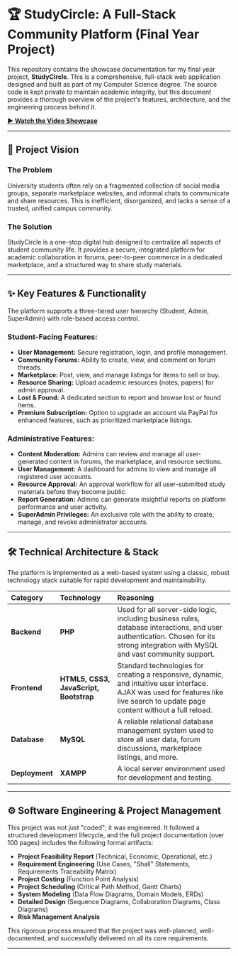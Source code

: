 # 🏆 StudyCircle: A Full-Stack Community Platform (Final Year Project)

This repository contains the showcase documentation for my final year project, **StudyCircle**. This is a comprehensive, full-stack web application designed and built as part of my Computer Science degree. The source code is kept private to maintain academic integrity, but this document provides a thorough overview of the project's features, architecture, and the engineering process behind it.

**[▶️ Watch the Video Showcase](https://vimeo.com/1104307988?share=copy)**

---

## 🎯 Project Vision

### The Problem
University students often rely on a fragmented collection of social media groups, separate marketplace websites, and informal chats to communicate and share resources. This is inefficient, disorganized, and lacks a sense of a trusted, unified campus community.

### The Solution
StudyCircle is a one-stop digital hub designed to centralize all aspects of student community life. It provides a secure, integrated platform for academic collaboration in forums, peer-to-peer commerce in a dedicated marketplace, and a structured way to share study materials.

---

## ✨ Key Features & Functionality

The platform supports a three-tiered user hierarchy (Student, Admin, SuperAdmin) with role-based access control.

### Student-Facing Features:
*   **User Management:** Secure registration, login, and profile management.
*   **Community Forums:** Ability to create, view, and comment on forum threads.
*   **Marketplace:** Post, view, and manage listings for items to sell or buy.
*   **Resource Sharing:** Upload academic resources (notes, papers) for admin approval.
*   **Lost & Found:** A dedicated section to report and browse lost or found items.
*   **Premium Subscription:** Option to upgrade an account via PayPal for enhanced features, such as prioritized marketplace listings.

### Administrative Features:
*   **Content Moderation:** Admins can review and manage all user-generated content in forums, the marketplace, and resource sections.
*   **User Management:** A dashboard for admins to view and manage all registered user accounts.
*   **Resource Approval:** An approval workflow for all user-submitted study materials before they become public.
*   **Report Generation:** Admins can generate insightful reports on platform performance and user activity.
*   **SuperAdmin Privileges:** An exclusive role with the ability to create, manage, and revoke administrator accounts.

---

## 🛠️ Technical Architecture & Stack

The platform is implemented as a web-based system using a classic, robust technology stack suitable for rapid development and maintainability.

| Category | Technology | Reasoning |
| :--- | :--- | :--- |
| **Backend** | **PHP** | Used for all server-side logic, including business rules, database interactions, and user authentication. Chosen for its strong integration with MySQL and vast community support. |
| **Frontend** | **HTML5, CSS3, JavaScript, Bootstrap** | Standard technologies for creating a responsive, dynamic, and intuitive user interface. AJAX was used for features like live search to update page content without a full reload. |
| **Database** | **MySQL** | A reliable relational database management system used to store all user data, forum discussions, marketplace listings, and more. |
| **Deployment** | **XAMPP** | A local server environment used for development and testing. |

---

## ⚙️ Software Engineering & Project Management

This project was not just "coded"; it was engineered. It followed a structured development lifecycle, and the full project documentation (over 100 pages) includes the following formal artifacts:

*   **Project Feasibility Report** (Technical, Economic, Operational, etc.)
*   **Requirement Engineering** (Use Cases, "Shall" Statements, Requirements Traceability Matrix)
*   **Project Costing** (Function Point Analysis)
*   **Project Scheduling** (Critical Path Method, Gantt Charts)
*   **System Modeling** (Data Flow Diagrams, Domain Models, ERDs)
*   **Detailed Design** (Sequence Diagrams, Collaboration Diagrams, Class Diagrams)
*   **Risk Management Analysis**

This rigorous process ensured that the project was well-planned, well-documented, and successfully delivered on all its core requirements.

---
